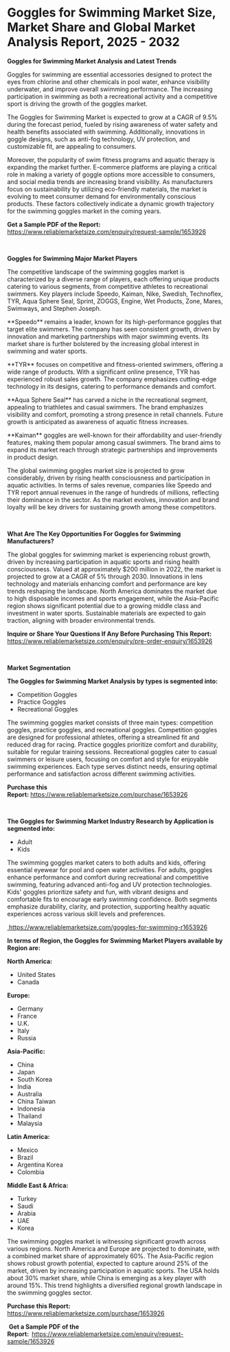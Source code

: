 <p><h1>Goggles for Swimming Market Size, Market Share and Global Market Analysis Report, 2025 - 2032</h1></p><p><strong>Goggles for Swimming Market Analysis and Latest Trends</strong></p>
<p><p>Goggles for swimming are essential accessories designed to protect the eyes from chlorine and other chemicals in pool water, enhance visibility underwater, and improve overall swimming performance. The increasing participation in swimming as both a recreational activity and a competitive sport is driving the growth of the goggles market. </p><p>The Goggles for Swimming Market is expected to grow at a CAGR of 9.5% during the forecast period, fueled by rising awareness of water safety and health benefits associated with swimming. Additionally, innovations in goggle designs, such as anti-fog technology, UV protection, and customizable fit, are appealing to consumers. </p><p>Moreover, the popularity of swim fitness programs and aquatic therapy is expanding the market further. E-commerce platforms are playing a critical role in making a variety of goggle options more accessible to consumers, and social media trends are increasing brand visibility. As manufacturers focus on sustainability by utilizing eco-friendly materials, the market is evolving to meet consumer demand for environmentally conscious products. These factors collectively indicate a dynamic growth trajectory for the swimming goggles market in the coming years.</p></p>
<p><strong>Get a Sample PDF of the Report:&nbsp;</strong> <a href="https://www.reliablemarketsize.com/enquiry/request-sample/1653926?utm_campaign=3566&utm_medium=2&utm_source=Github&utm_content=ia&utm_term=18042025&utm_id=goggles-for-swimming">https://www.reliablemarketsize.com/enquiry/request-sample/1653926</a></p>
<p>&nbsp;</p>
<p><strong>Goggles for Swimming Major Market Players</strong></p>
<p><p>The competitive landscape of the swimming goggles market is characterized by a diverse range of players, each offering unique products catering to various segments, from competitive athletes to recreational swimmers. Key players include Speedo, Kaiman, Nike, Swedish, Technoflex, TYR, Aqua Sphere Seal, Sprint, ZOGGS, Engine, Wet Products, Zone, Mares, Swimways, and Stephen Joseph.</p><p>**Speedo** remains a leader, known for its high-performance goggles that target elite swimmers. The company has seen consistent growth, driven by innovation and marketing partnerships with major swimming events. Its market share is further bolstered by the increasing global interest in swimming and water sports.</p><p>**TYR** focuses on competitive and fitness-oriented swimmers, offering a wide range of products. With a significant online presence, TYR has experienced robust sales growth. The company emphasizes cutting-edge technology in its designs, catering to performance demands and comfort.</p><p>**Aqua Sphere Seal** has carved a niche in the recreational segment, appealing to triathletes and casual swimmers. The brand emphasizes visibility and comfort, promoting a strong presence in retail channels. Future growth is anticipated as awareness of aquatic fitness increases.</p><p>**Kaiman** goggles are well-known for their affordability and user-friendly features, making them popular among casual swimmers. The brand aims to expand its market reach through strategic partnerships and improvements in product design.</p><p>The global swimming goggles market size is projected to grow considerably, driven by rising health consciousness and participation in aquatic activities. In terms of sales revenue, companies like Speedo and TYR report annual revenues in the range of hundreds of millions, reflecting their dominance in the sector. As the market evolves, innovation and brand loyalty will be key drivers for sustaining growth among these competitors.</p></p>
<p>&nbsp;</p>
<p><strong>What Are The Key Opportunities For Goggles for Swimming Manufacturers?</strong></p>
<p><p>The global goggles for swimming market is experiencing robust growth, driven by increasing participation in aquatic sports and rising health consciousness. Valued at approximately $200 million in 2022, the market is projected to grow at a CAGR of 5% through 2030. Innovations in lens technology and materials enhancing comfort and performance are key trends reshaping the landscape. North America dominates the market due to high disposable incomes and sports engagement, while the Asia-Pacific region shows significant potential due to a growing middle class and investment in water sports. Sustainable materials are expected to gain traction, aligning with broader environmental trends.</p></p>
<p><strong>Inquire or Share Your Questions If Any Before Purchasing This Report:</strong> <a href="https://www.reliablemarketsize.com/enquiry/pre-order-enquiry/1653926?utm_campaign=3566&utm_medium=2&utm_source=Github&utm_content=ia&utm_term=18042025&utm_id=goggles-for-swimming">https://www.reliablemarketsize.com/enquiry/pre-order-enquiry/1653926</a></p>
<p>&nbsp;</p>
<p><strong>Market Segmentation</strong></p>
<p><strong>The Goggles for Swimming Market Analysis by types is segmented into:</strong></p>
<p><ul><li>Competition Goggles</li><li>Practice Goggles</li><li>Recreational Goggles</li></ul></p>
<p><p>The swimming goggles market consists of three main types: competition goggles, practice goggles, and recreational goggles. Competition goggles are designed for professional athletes, offering a streamlined fit and reduced drag for racing. Practice goggles prioritize comfort and durability, suitable for regular training sessions. Recreational goggles cater to casual swimmers or leisure users, focusing on comfort and style for enjoyable swimming experiences. Each type serves distinct needs, ensuring optimal performance and satisfaction across different swimming activities.</p></p>
<p><strong>Purchase this Report:&nbsp;</strong><a href="https://www.reliablemarketsize.com/purchase/1653926?utm_campaign=3566&utm_medium=2&utm_source=Github&utm_content=ia&utm_term=18042025&utm_id=goggles-for-swimming">https://www.reliablemarketsize.com/purchase/1653926</a></p>
<p>&nbsp;</p>
<p><strong>The Goggles for Swimming Market Industry Research by Application is segmented into:</strong></p>
<p><ul><li>Adult</li><li>Kids</li></ul></p>
<p><p>The swimming goggles market caters to both adults and kids, offering essential eyewear for pool and open water activities. For adults, goggles enhance performance and comfort during recreational and competitive swimming, featuring advanced anti-fog and UV protection technologies. Kids' goggles prioritize safety and fun, with vibrant designs and comfortable fits to encourage early swimming confidence. Both segments emphasize durability, clarity, and protection, supporting healthy aquatic experiences across various skill levels and preferences.</p></p>
<p><a href="https://www.reliablemarketsize.com/goggles-for-swimming-r1653926?utm_campaign=3566&utm_medium=2&utm_source=Github&utm_content=ia&utm_term=18042025&utm_id=goggles-for-swimming">&nbsp;https://www.reliablemarketsize.com/goggles-for-swimming-r1653926</a></p>
<p><strong>In terms of Region, the Goggles for Swimming Market Players available by Region are:</strong></p>
<p>
    <p> <strong> North America: </strong>
        <ul>
            <li>United States</li>
            <li>Canada</li>
        </ul>
        </p> 
    <p> <strong> Europe: </strong>
        <ul>
            <li>Germany</li>
            <li>France</li>
            <li>U.K.</li>
            <li>Italy</li>
            <li>Russia</li>
        </ul>
        </p> 
    <p> <strong> Asia-Pacific: </strong>
        <ul>
            <li>China</li>
            <li>Japan</li>
            <li>South Korea</li>
            <li>India</li>
            <li>Australia</li>
            <li>China Taiwan</li>
            <li>Indonesia</li>
            <li>Thailand</li>
            <li>Malaysia</li>
        </ul>
        </p> 
    <p> <strong> Latin America: </strong>
        <ul>
            <li>Mexico</li>
            <li>Brazil</li>
            <li>Argentina Korea</li>
            <li>Colombia</li>
        </ul>
        </p> 
    <p> <strong> Middle East & Africa: </strong>
        <ul>
            <li>Turkey</li>
            <li>Saudi</li>
            <li>Arabia</li>
            <li>UAE</li>
            <li>Korea</li>
        </ul>
    </p>
    </p>
<p><p>The swimming goggles market is witnessing significant growth across various regions. North America and Europe are projected to dominate, with a combined market share of approximately 60%. The Asia-Pacific region shows robust growth potential, expected to capture around 25% of the market, driven by increasing participation in aquatic sports. The USA holds about 30% market share, while China is emerging as a key player with around 15%. This trend highlights a diversified regional growth landscape in the swimming goggles sector.</p></p>
<p><strong>Purchase this Report: </strong><a href="https://www.reliablemarketsize.com/purchase/1653926?utm_campaign=3566&utm_medium=2&utm_source=Github&utm_content=ia&utm_term=18042025&utm_id=goggles-for-swimming">https://www.reliablemarketsize.com/purchase/1653926</a></p>
<p>&nbsp;<strong>Get a Sample PDF of the Report:&nbsp;&nbsp;</strong><a href="https://www.reliablemarketsize.com/enquiry/request-sample/1653926?utm_campaign=3566&utm_medium=2&utm_source=Github&utm_content=ia&utm_term=18042025&utm_id=goggles-for-swimming">https://www.reliablemarketsize.com/enquiry/request-sample/1653926</a></p>
<p><strong></strong></p>
<p><p></p><p></p><p></p></p>